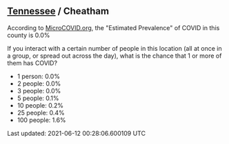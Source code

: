 
## [Tennessee](/united-states/tennessee) / Cheatham

According to [MicroCOVID.org](http://microcovid.org),
the "Estimated Prevalence" of COVID in this county is 0.0%

If you interact with a certain number of people in this location
(all at once in a group, or spread out across the day), what is the chance that
1 or more of them has COVID?

- 1 person: 0.0%
- 2 people: 0.0%
- 3 people: 0.0%
- 5 people: 0.1%
- 10 people: 0.2%
- 25 people: 0.4%
- 100 people: 1.6%

Last updated: 2021-06-12 00:28:06.600109 UTC
